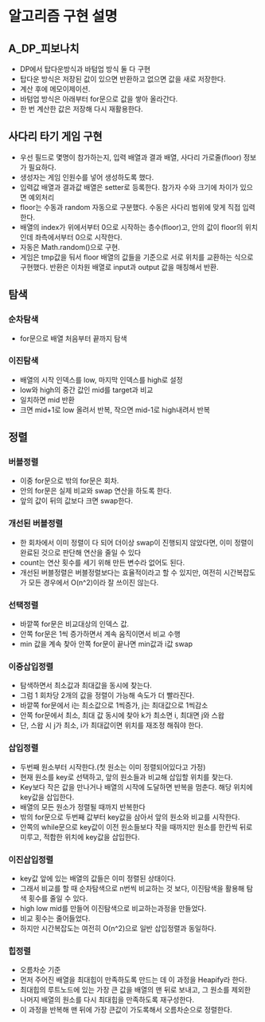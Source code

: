 # 알고리즘 구현 설명
## A_DP_피보나치
- DP에서 탑다운방식과 바텀업 방식 둘 다 구현
- 탑다운 방식은 저장된 값이 있으면 반환하고 없으면 값을 새로 저장한다.
- 계산 후에 메모이제이션.
- 바텀업 방식은 아래부터 for문으로 값을 쌓아 올라간다.
- 한 번 계산한 값은 저장해 다시 재활용한다.

## 사다리 타기 게임 구현
- 우선 필드로 몇명이 참가하는지, 입력 배열과 결과 배열, 사다리 가로줄(floor) 정보가 필요하다.
- 생성자는 게임 인원수를 넣어 생성하도록 했다.
- 입력값 배열과 결과값 배열은 setter로 등록한다. 참가자 수와 크기에 차이가 있으면 예외처리
- floor는 수동과 random 자동으로 구분했다. 수동은 사다리 범위에 맞게 직접 입력한다.
- 배열의 index가 위에서부터 0으로 시작하는 층수(floor)고, 안의 값이 floor의 위치인데 좌측에서부터 0으로 시작한다.
- 자동은 Math.random()으로 구현.
- 게임은 tmp값을 둬서 floor 배열의 값들을 기준으로 서로 위치를 교환하는 식으로 구현했다. 반환은 이차원 배열로 input과 output 값을 매칭해서 반환.

## 탐색
### 순차탐색
- for문으로 배열 처음부터 끝까지 탐색

### 이진탐색
- 배열의 시작 인덱스를 low, 마지막 인덱스를 high로 설정
- low와 high의 중간 값인 mid를 target과 비교
- 일치하면 mid 반환
- 크면 mid+1로 low 올려서 반복, 작으면 mid-1로 high내려서 반복

## 정렬
### 버블정렬
- 이중 for문으로 밖의 for문은 회차.
- 안의 for문은 실제 비교와 swap 연산을 하도록 한다.
- 앞의 값이 뒤의 값보다 크면 swap한다.

### 개선된 버블정렬
- 한 회차에서 이미 정렬이 다 되어 더이상 swap이 진행되지 않았다면, 이미 정렬이 완료된 것으로 판단해 연산을 줄일 수 있다
- count는 연산 횟수를 세기 위해 만든 변수라 없어도 된다.
- 개선된 버블정렬은 버블정렬보다는 효율적이라고 할 수 있지만, 여전히 시간복잡도가 모든 경우에서 O(n^2)이라 잘 쓰이진 않는다.

### 선택정렬
- 바깥쪽 for문은 비교대상의 인덱스 값.
- 안쪽 for문은 1씩 증가하면서 계속 움직이면서 비교 수행
- min 값을 계속 찾아 안쪽 for문이 끝나면 min값과 i값 swap

### 이중삽입정렬
- 탐색하면서 최소값과 최대값을 동시에 찾는다.
- 그럼 1 회차당 2개의 값을 정렬이 가능해 속도가 더 빨라진다.
- 바깥쪽 for문에서 i는 최소값으로 1씩증가, j는 최대값으로 1씩감소
- 안쪽 for문에서 최소, 최대 값 동시에 찾아 k가 최소면 i, 최대면 j와 스왑
- 단, 스왑 시 j가 최소, i가 최대값이면 위치를 재조정 해줘야 한다.

### 삽입정렬
- 두번째 원소부터 시작한다.(첫 원소는 이미 정렬되어있다고 가정)
- 현재 원소를 key로 선택하고, 앞의 원소들과 비교해 삽입할 위치를 찾는다.
- Key보다 작은 값을 만나거나 배열의 시작에 도달하면 반복을 멈춘다. 해당 위치에 key값을 삽입한다.
- 배열의 모든 원소가 정렬될 때까지 반복한다
- 밖의 for문으로 두번째 값부터 key값을 삼아서 앞의 원소와 비교를 시작한다.
- 안쪽의 while문으로 key값이 이전 원소들보다 작을 때까지만 원소를 한칸씩 뒤로 미루고, 적합한 위치에 key값을 삽입한다.

### 이진삽입정렬
- key값 앞에 있는 배열의 값들은 이미 정렬된 상태이다.
- 그래서 비교를 할 때 순차탐색으로 n번씩 비교하는 것 보다, 이진탐색을 활용해 탐색 횟수를 줄일 수 있다.
- high low mid를 만들어 이진탐색으로 비교하는과정을 만들었다.
- 비교 횟수는 줄어들었다.
- 하지만 시간복잡도는 여전히 O(n^2)으로 일반 삽입정렬과 동일하다.

### 힙정렬
- 오름차순 기준
- 먼저 주어진 배열을 최대힙이 만족하도록 만드는 데 이 과정을 Heapify라 한다.
- 최대힙의 루트노드에 있는 가장 큰 값을 배열의 맨 뒤로 보내고, 그 원소를 제외한 나머지 배열의 원소를 다시 최대힙을 만족하도록 재구성한다.
- 이 과정을 반복해 맨 뒤에 가장 큰값이 가도록해서 오름차순으로 정렬한다.
